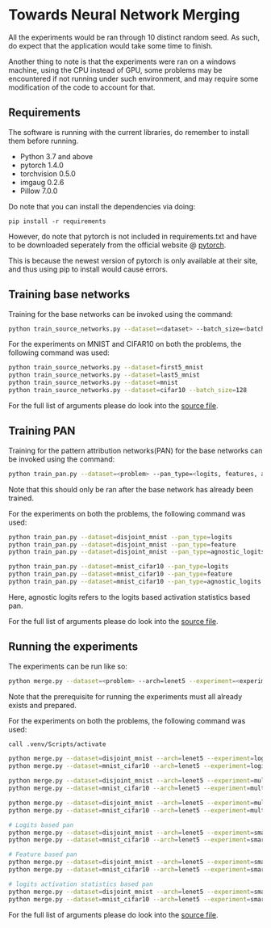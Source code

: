 # Towards Neural Network Merging

All the experiments would be ran through 10 distinct random seed. As such, do expect that the application would 
take some time to finish. 

Another thing to note is that the experiments were ran on a windows machine, using the CPU instead of GPU, some 
problems may be encountered if not running under such environment, and may require some modification of the code 
to account for that.

## Requirements 

The software is running with the current libraries, do remember to install them before running.

- Python 3.7 and above
- pytorch 1.4.0
- torchvision 0.5.0
- imgaug 0.2.6
- Pillow 7.0.0

Do note that you can install the dependencies via doing:

```
pip install -r requirements
```

However, do note that pytorch is not included in requirements.txt and have to be downloaded seperately from the official website @ [pytorch](https://pytorch.org/).

This is because the newest version of pytorch is only available at their site, and thus using pip to install would cause errors.

## Training base networks

Training for the base networks can be invoked using the command:

```bash
python train_source_networks.py --dataset=<dataset> --batch_size=<batch size>
```

For the experiments on MNIST and CIFAR10 on both the problems, the following command was used:

```bash
python train_source_networks.py --dataset=first5_mnist
python train_source_networks.py --dataset=last5_mnist
python train_source_networks.py --dataset=mnist
python train_source_networks.py --dataset=cifar10 --batch_size=128
```

For the full list of arguments please do look into the [source file](./train_source_networks.py).


## Training PAN

Training for the pattern attribution networks(PAN) for the base networks can be invoked using the command:

```bash
python train_pan.py --dataset=<problem> --pan_type=<logits, features, agnostic_logits>
```

Note that this should only be ran after the base network has already been trained.

For the experiments on both the problems, the following command was used:

```bash
python train_pan.py --dataset=disjoint_mnist --pan_type=logits
python train_pan.py --dataset=disjoint_mnist --pan_type=feature
python train_pan.py --dataset=disjoint_mnist --pan_type=agnostic_logits

python train_pan.py --dataset=mnist_cifar10 --pan_type=logits
python train_pan.py --dataset=mnist_cifar10 --pan_type=feature
python train_pan.py --dataset=mnist_cifar10 --pan_type=agnostic_logits
```

Here, agnostic logits refers to the logits based activation statistics based pan.

For the full list of arguments please do look into the [source file](./train_pan.py).

## Running the experiments

The experiments can be run like so:

```bash
python merge.py --dataset=<problem> --arch=lenet5 --experiment=<experiment types>
```

Note that the prerequisite for running the experiments must all already exists and prepared.

For the experiments on both the problems, the following command was used:

```bash
call .venv/Scripts/activate

python merge.py --dataset=disjoint_mnist --arch=lenet5 --experiment=logits_statistics
python merge.py --dataset=mnist_cifar10 --arch=lenet5 --experiment=logits_statistics

python merge.py --dataset=disjoint_mnist --arch=lenet5 --experiment=multi_pass_aug_mean
python merge.py --dataset=mnist_cifar10 --arch=lenet5 --experiment=multi_pass_aug_mean

python merge.py --dataset=disjoint_mnist --arch=lenet5 --experiment=multi_pass_aug_voting
python merge.py --dataset=mnist_cifar10 --arch=lenet5 --experiment=multi_pass_aug_voting

# Logits based pan
python merge.py --dataset=disjoint_mnist --arch=lenet5 --experiment=smart_coord --pan_type=logits
python merge.py --dataset=mnist_cifar10 --arch=lenet5 --experiment=smart_coord --pan_type=logits

# Feature based pan
python merge.py --dataset=disjoint_mnist --arch=lenet5 --experiment=smart_coord --pan_type=feature
python merge.py --dataset=mnist_cifar10 --arch=lenet5 --experiment=smart_coord --pan_type=feature 

# logits activation statistics based pan
python merge.py --dataset=disjoint_mnist --arch=lenet5 --experiment=smart_coord --pan_type=agnostic_logits
python merge.py --dataset=mnist_cifar10 --arch=lenet5 --experiment=smart_coord --pan_type=agnostic_logits
```

For the full list of arguments please do look into the [source file](./merge.py).